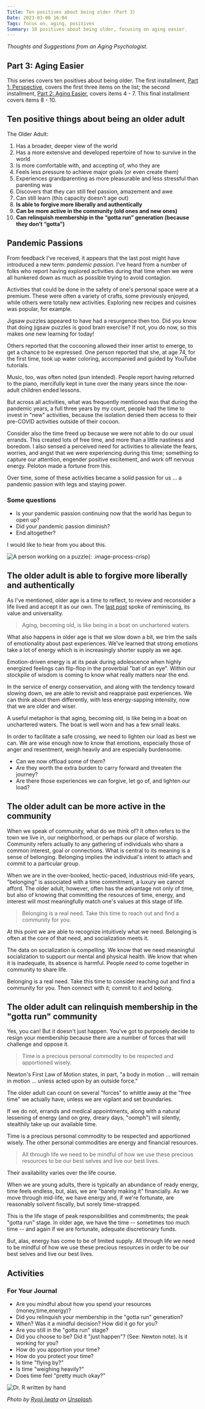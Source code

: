 ```yaml
---
Title: Ten positives about being older (Part 3)
Date: 2023-03-06 16:04
Tags: focus on, aging, positives
Summary: 10 positives about being older, focusing on aging easier.
---
```


_Thoughts and Suggestions from an Aging Psychologist._

## Part 3: Aging Easier

This series covers ten positives about being older. The first installment, [Part 1: Perspective]({filename}10-positives-about-being-older-1.md), covers the first three items on the list; the second installment, [Part 2: Aging Easier]({filename}10-positives-about-being-older-2.md), covers items 4 - 7. This final installment covers items 8 - 10.

## Ten positive things about being an older adult

The Older Adult:

1. Has a broader, deeper view of the world
2. Has a more extensive and developed repertoire of how to survive in the world
3. Is more comfortable with, and accepting of, who they are
4. Feels less pressure to achieve major goals (or even create them)
5. Experiences grandparenting as more pleasurable and less stressful than parenting was
6. Discovers that they can still feel passion, amazement and awe
7. Can still learn (this capacity doesn’t age out)
8. **Is able to forgive more liberally and authentically**
9. **Can be more active in the community (old ones and new ones)**
10. **Can relinquish membership in the “gotta run” generation (because they don’t “gotta”)**

## Pandemic Passions

From feedback I've received, it appears that the last post might have introduced a new term: _pandemic passion_. I've heard from a number of folks who report having explored activities during that time when we were all hunkered down as much as possible trying to avoid contagion.

Activities that could be done in the safety of one's personal space were at a premium. These were often a variety of crafts, some previously enjoyed, while others were totally new activities. Exploring new recipes and cuisines was popular, for example.

Jigsaw puzzles appeared to have had a resurgence then too. Did you know that doing jigsaw puzzles is good brain exercise? If not, you do now, so this makes one new learning for today!

Others reported that the cocooning allowed their inner artist to emerge, to get a chance to be expressed. One person reported that she, at age 74, for the first time, took up water coloring, accompanied and guided by YouTube tutorials.

Music, too, was often noted (pun intended). People report having returned to the piano, mercifully kept in tune over the many years since the now-adult children ended lessons.

But across all activities, what was frequently mentioned was that during the pandemic years, a full three years by my count, people had the time to invest in "new" activities, because the isolation denied them access to their pre-COVID activities outside of their cocoon.

Consider also the time freed up because we were not able to do our usual errands. This created lots of free time, and more than a little nastiness and boredom. I also sensed a perceived need for activities to alleviate the fears, worries, and angst that we were experiencing during this time; something to capture our attention, engender positive excitement, and work off nervous energy. Peloton made a fortune from this.

Over time, some of these activities became a solid passion for us … a pandemic passion with legs and staying power.

### Some questions

* Is your pandemic passion continuing now that the world has begun to open up?
* Did your pandemic passion diminish?
* End altogether?

I would like to hear from you about this.

![A person working on a puzzle]({static}/images/ryoji-iwata-5siQcvSxCP8-unsplash.jpg){: .image-process-crisp}

## The older adult is able to forgive more liberally and authentically

As I've mentioned, older age is a time to reflect, to review and reconsider a life lived and accept it as our own. The [last post]({filename}10-positives-about-being-older-2.md) spoke of reminiscing, its value and universality.

> Aging, becoming old, is like being in a boat on unchartered waters.

What also happens in older age is that we slow down a bit, we trim the sails of emotionality about past experiences. We've learned that strong emotions take a lot of energy which is in increasingly shorter supply as we age.

Emotion-driven energy is at its peak during adolescence when highly energized feelings can flip-flop in the proverbial "bat of an eye". Within our stockpile of wisdom is coming to know what really matters near the end.

In the service of energy conservation, and along with the tendency toward slowing down, we are able to revisit and reappraise past experiences. We can think about them differently, with less energy-sapping intensity, now that we are older and wiser.

A useful metaphor is that aging, becoming old, is like being in a boat on unchartered waters. The boat is well worn and has a few small leaks.

In order to facilitate a safe crossing, we need to lighten our load as best we can. We are wise enough now to know that emotions, especially those of anger and resentment, weigh heavily and are especially burdensome.

* Can we now offload some of them?
* Are they worth the extra burden to carry forward and threaten the journey?
* Are there those experiences we can forgive, let go of, and lighten our load?

## The older adult can be more active in the community

When we speak of community, what do we think of? It often refers to the town we live in, our neighborhood, or perhaps our place of worship. Community refers actually to any gathering of individuals who share a common interest, goal or connections. What is central to its meaning is a sense of belonging. Belonging implies the individual's intent to attach and commit to a particular group.

When we are in the over-booked, hectic-paced, industrious mid-life years, "belonging" is associated with a time commitment, a luxury we cannot afford. The older adult, however, often has the advantage not only of time, but also of knowing that committing the resources of time, energy, and interest will most meaningfully match one's values at this stage of life.

> Belonging is a real need. Take this time to reach out and find a community for you.

At this point we are able to recognize intuitively what we need. Belonging is often at the core of that need, and socialization meets it.

The data on socialization is compelling. We know that we need meaningful socialization to support our mental and physical health. We know that when it is inadequate, its absence is harmful. People _need_ to come together in community to share life.

Belonging is a real need. Take this time to consider reaching out and find a community for you. Then connect with it; commit to it and belong.

## The older adult can relinquish membership in the "gotta run" community

Yes, you can! But it doesn't just happen. You've got to purposely decide to resign your membership because there are a number of forces that will challenge and oppose it.

> Time is a precious personal commodity to be respected and apportioned wisely.

Newton's First Law of Motion states, in part, "a body in motion … will remain in motion … unless acted upon by an outside force."

The older adult can count on several "forces" to whittle away at the "free time" we actually have, unless we are vigilant and set boundaries.

If we do not, errands and medical appointments, along with a natural lessening of energy (and on grey, dreary days, "oomph") will silently, stealthily take up our available time.

Time is a precious personal commodity to be respected and apportioned wisely. The other personal commodities are energy and financial resources.

> All through life we need to be mindful of how we use these precious resources to be our best selves and live our best lives.

Their availability varies over the life course.

When we are young adults, there is typically an abundance of ready energy, time feels endless, but, alas, we are "barely making it" financially. As we move through mid-life, we have energy and, if we're fortunate, are reasonably solvent fiscally, but sorely time-strapped.

This is the life stage of peak responsibilities and commitments; the peak "gotta run" stage. In older age, we have the time -- sometimes too much time -- and again if we are fortunate, adequate discretionary funds.

But, alas, energy has come to be of limited supply. All through life we need to be mindful of how we use these precious resources in order to be our best selves and live our best lives.

## Activities

### For Your Journal

* Are you mindful about how you spend your resources (money,time,energy)?
* Did you relinquish your membership in the "gotta run" generation?
* When? Was it a mindful decision? How did it go for you?
* Are you still in the "gotta run" stage?
* Did you choose to be? Did it "just happen"? (See: Newton note). Is it working for you?
* How do you apportion your time?
* How do you protect your time?
* Is time "flying by?"
* Is time "weighing heavily?"
* Does time feel "pretty much okay?"

![Dr. R written by hand]({static}/images/dr_r_sm.png)

_Photo by [Ryoji Iwata](https://unsplash.com/es/@ryoji__iwata) on [Unsplash](https://unsplash.com/photos/5siQcvSxCP8)._
